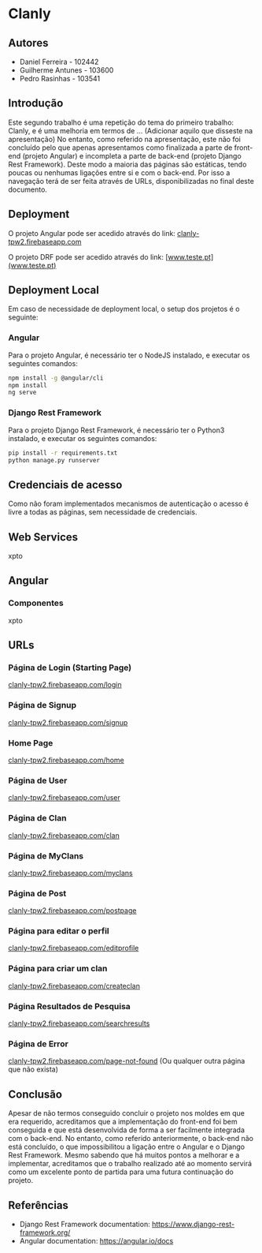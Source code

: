 # Clanly

## Autores
* Daniel Ferreira - 102442 
* Guilherme Antunes - 103600
* Pedro Rasinhas - 103541

## Introdução
Este segundo trabalho é uma repetição do tema do primeiro trabalho: Clanly, e é uma melhoria em termos de ... (Adicionar aquilo que disseste na apresentação) No entanto, como referido na apresentação, este não foi concluído pelo que apenas apresentamos como finalizada a parte de front-end (projeto Angular) e incompleta a parte de back-end (projeto Django Rest Framework). Deste modo a maioria das páginas são estáticas, tendo poucas ou nenhumas ligações entre si e com o back-end. Por isso a navegação terá de ser feita através de URLs, disponibilizadas no final deste documento.

## Deployment
O projeto Angular pode ser acedido através do link: [clanly-tpw2.firebaseapp.com](clanly-tpw2.firebaseapp.com)

O projeto DRF pode ser acedido através do link: [www.teste.pt](www.teste.pt)

## Deployment Local
Em caso de necessidade de deployment local, o setup dos projetos é o seguinte:

### Angular
Para o projeto Angular, é necessário ter o NodeJS instalado, e executar os seguintes comandos:

```bash
npm install -g @angular/cli
npm install
ng serve
```

### Django Rest Framework
Para o projeto Django Rest Framework, é necessário ter o Python3 instalado, e executar os seguintes comandos:

```bash
pip install -r requirements.txt
python manage.py runserver
```

## Credenciais de acesso
Como não foram implementados mecanismos de autenticação o acesso é livre a todas as páginas, sem  necessidade de credenciais.

## Web Services
xpto

## Angular
### Componentes
xpto

## URLs
### Página de Login (Starting Page)
[clanly-tpw2.firebaseapp.com/login](clanly-tpw2.firebaseapp.com/login)

### Página de Signup
[clanly-tpw2.firebaseapp.com/signup](clanly-tpw2.firebaseapp.com/signup)

### Home Page
[clanly-tpw2.firebaseapp.com/home](clanly-tpw2.firebaseapp.com/home)

### Página de User
[clanly-tpw2.firebaseapp.com/user](clanly-tpw2.firebaseapp.com/user)

### Página de Clan
[clanly-tpw2.firebaseapp.com/clan](clanly-tpw2.firebaseapp.com/clan)

### Página de MyClans
[clanly-tpw2.firebaseapp.com/myclans](clanly-tpw2.firebaseapp.com/myclans)

### Página de Post
[clanly-tpw2.firebaseapp.com/postpage](clanly-tpw2.firebaseapp.com/postpage)

### Página para editar o perfil
[clanly-tpw2.firebaseapp.com/editprofile](clanly-tpw2.firebaseapp.com/editprofile)

### Página para criar um clan
[clanly-tpw2.firebaseapp.com/createclan](clanly-tpw2.firebaseapp.com/createclan)

### Página Resultados de Pesquisa
[clanly-tpw2.firebaseapp.com/searchresults](clanly-tpw2.firebaseapp.com/searchresults)

### Página de Error
[clanly-tpw2.firebaseapp.com/page-not-found](clanly-tpw2.firebaseapp.com/page-not-found) (Ou qualquer outra página que não exista)

## Conclusão
Apesar de não termos conseguido concluir o projeto nos moldes em que era requerido, acreditamos que a implementação do front-end foi bem conseguida e que está desenvolvida de forma a ser facilmente integrada com o back-end. No entanto, como referido anteriormente, o back-end não está concluído, o que impossibilitou a ligação entre o Angular e o Django Rest Framework. Mesmo sabendo que há muitos pontos a melhorar e a implementar, acreditamos que o trabalho realizado até ao momento servirá como um excelente ponto de partida para uma futura continuação do projeto.

## Referências
- Django Rest Framework documentation: https://www.django-rest-framework.org/
- Angular documentation: https://angular.io/docs